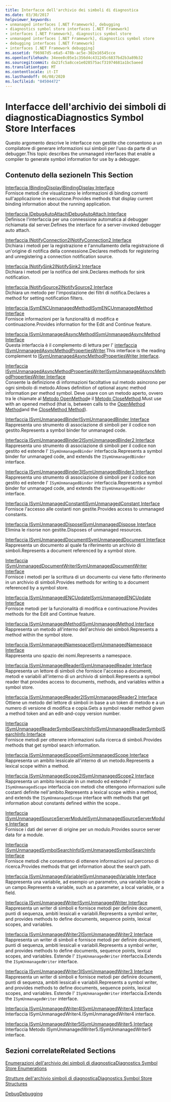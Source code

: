 ```yaml
---
title: Interfacce dell'archivio dei simboli di diagnostica
ms.date: 03/30/2017
helpviewer_keywords:
- unmanaged interfaces [.NET Framework], debugging
- diagnostics symbol store interfaces [.NET Framework]
- interfaces [.NET Framework], diagnostics symbol store
- unmanaged interfaces [.NET Framework], diagnostics symbol store
- debugging interfaces [.NET Framework]
- interfaces [.NET Framework debugging]
ms.assetid: f96987d5-e6a5-478b-ac5e-302e16545cce
ms.openlocfilehash: 34eee8c05e1c356d4c431245c6837bd2b3a89b32
ms.sourcegitcommit: da21fc5a8cce1e028575acf31974681a1bc5aeed
ms.translationtype: MT
ms.contentlocale: it-IT
ms.lasthandoff: 06/08/2020
ms.locfileid: "84504472"
---
```

# <a name="diagnostics-symbol-store-interfaces"></a><span data-ttu-id="d6064-102">Interfacce dell'archivio dei simboli di diagnostica</span><span class="sxs-lookup"><span data-stu-id="d6064-102">Diagnostics Symbol Store Interfaces</span></span>
<span data-ttu-id="d6064-103">Questo argomento descrive le interfacce non gestite che consentono a un compilatore di generare informazioni sui simboli per l'uso da parte di un debugger.</span><span class="sxs-lookup"><span data-stu-id="d6064-103">This topic describes the unmanaged interfaces that enable a compiler to generate symbol information for use by a debugger.</span></span>  
  
## <a name="in-this-section"></a><span data-ttu-id="d6064-104">Contenuto della sezione</span><span class="sxs-lookup"><span data-stu-id="d6064-104">In This Section</span></span>  
 [<span data-ttu-id="d6064-105">Interfaccia IBindingDisplay</span><span class="sxs-lookup"><span data-stu-id="d6064-105">IBindingDisplay Interface</span></span>](ibindingdisplay-interface.md)  
 <span data-ttu-id="d6064-106">Fornisce metodi che visualizzano le informazioni di binding correnti sull'applicazione in esecuzione.</span><span class="sxs-lookup"><span data-stu-id="d6064-106">Provides methods that display current binding information about the running application.</span></span>  
  
 [<span data-ttu-id="d6064-107">Interfaccia IDebugAutoAttach</span><span class="sxs-lookup"><span data-stu-id="d6064-107">IDebugAutoAttach Interface</span></span>](idebugautoattach-interface.md)  
 <span data-ttu-id="d6064-108">Definisce l'interfaccia per una connessione automatica al debugger richiamata dal server.</span><span class="sxs-lookup"><span data-stu-id="d6064-108">Defines the interface for a server-invoked debugger auto attach.</span></span>  
  
 [<span data-ttu-id="d6064-109">Interfaccia INotifyConnection2</span><span class="sxs-lookup"><span data-stu-id="d6064-109">INotifyConnection2 Interface</span></span>](inotifyconnection2-interface.md)  
 <span data-ttu-id="d6064-110">Dichiara i metodi per la registrazione e l'annullamento della registrazione di un'origine di notifica della connessione.</span><span class="sxs-lookup"><span data-stu-id="d6064-110">Declares methods for registering and unregistering a connection notification source.</span></span>  
  
 [<span data-ttu-id="d6064-111">Interfaccia INotifySink2</span><span class="sxs-lookup"><span data-stu-id="d6064-111">INotifySink2 Interface</span></span>](inotifysink2-interface.md)  
 <span data-ttu-id="d6064-112">Dichiara i metodi per la notifica del sink.</span><span class="sxs-lookup"><span data-stu-id="d6064-112">Declares methods for sink notification.</span></span>  
  
 [<span data-ttu-id="d6064-113">Interfaccia INotifySource2</span><span class="sxs-lookup"><span data-stu-id="d6064-113">INotifySource2 Interface</span></span>](inotifysource2-interface.md)  
 <span data-ttu-id="d6064-114">Dichiara un metodo per l'impostazione dei filtri di notifica.</span><span class="sxs-lookup"><span data-stu-id="d6064-114">Declares a method for setting notification filters.</span></span>  
  
 [<span data-ttu-id="d6064-115">Interfaccia ISymENCUnmanagedMethod</span><span class="sxs-lookup"><span data-stu-id="d6064-115">ISymENCUnmanagedMethod Interface</span></span>](isymencunmanagedmethod-interface.md)  
 <span data-ttu-id="d6064-116">Fornisce informazioni per la funzionalità di modifica e continuazione.</span><span class="sxs-lookup"><span data-stu-id="d6064-116">Provides information for the Edit and Continue feature.</span></span>  
  
 [<span data-ttu-id="d6064-117">Interfaccia ISymUnmanagedAsyncMethod</span><span class="sxs-lookup"><span data-stu-id="d6064-117">ISymUnmanagedAsyncMethod Interface</span></span>](isymunmanagedasyncmethod-interface.md)  
 <span data-ttu-id="d6064-118">Questa interfaccia è il complemento di lettura per l' [interfaccia ISymUnmanagedAsyncMethodPropertiesWriter](isymunmanagedasyncmethodpropertieswriter-interface.md).</span><span class="sxs-lookup"><span data-stu-id="d6064-118">This interface is the reading complement to [ISymUnmanagedAsyncMethodPropertiesWriter Interface](isymunmanagedasyncmethodpropertieswriter-interface.md).</span></span>  
  
 [<span data-ttu-id="d6064-119">Interfaccia ISymUnmanagedAsyncMethodPropertiesWriter</span><span class="sxs-lookup"><span data-stu-id="d6064-119">ISymUnmanagedAsyncMethodPropertiesWriter Interface</span></span>](isymunmanagedasyncmethodpropertieswriter-interface.md)  
 <span data-ttu-id="d6064-120">Consente la definizione di informazioni facoltative sul metodo asincrono per ogni simbolo di metodo.</span><span class="sxs-lookup"><span data-stu-id="d6064-120">Allows definition of optional async method information per method symbol.</span></span> <span data-ttu-id="d6064-121">Deve usare con un metodo aperto, ovvero tra le chiamate al [Metodo OpenMethod](isymunmanagedwriter-openmethod-method.md)e il [Metodo CloseMethod](isymunmanagedwriter-closemethod-method.md).</span><span class="sxs-lookup"><span data-stu-id="d6064-121">Must use with an opened method (that is, between calls to the [OpenMethod Method](isymunmanagedwriter-openmethod-method.md)and the [CloseMethod Method](isymunmanagedwriter-closemethod-method.md)).</span></span>  
  
 [<span data-ttu-id="d6064-122">Interfaccia ISymUnmanagedBinder</span><span class="sxs-lookup"><span data-stu-id="d6064-122">ISymUnmanagedBinder Interface</span></span>](isymunmanagedbinder-interface.md)  
 <span data-ttu-id="d6064-123">Rappresenta uno strumento di associazione di simboli per il codice non gestito.</span><span class="sxs-lookup"><span data-stu-id="d6064-123">Represents a symbol binder for unmanaged code.</span></span>  
  
 [<span data-ttu-id="d6064-124">Interfaccia ISymUnmanagedBinder2</span><span class="sxs-lookup"><span data-stu-id="d6064-124">ISymUnmanagedBinder2 Interface</span></span>](isymunmanagedbinder2-interface.md)  
 <span data-ttu-id="d6064-125">Rappresenta uno strumento di associazione di simboli per il codice non gestito ed estende l' `ISymUnmanagedBinder` interfaccia.</span><span class="sxs-lookup"><span data-stu-id="d6064-125">Represents a symbol binder for unmanaged code, and extends the `ISymUnmanagedBinder` interface.</span></span>  
  
 [<span data-ttu-id="d6064-126">Interfaccia ISymUnmanagedBinder3</span><span class="sxs-lookup"><span data-stu-id="d6064-126">ISymUnmanagedBinder3 Interface</span></span>](isymunmanagedbinder3-interface.md)  
 <span data-ttu-id="d6064-127">Rappresenta uno strumento di associazione di simboli per il codice non gestito ed estende l' `ISymUnmanagedBinder` interfaccia.</span><span class="sxs-lookup"><span data-stu-id="d6064-127">Represents a symbol binder for unmanaged code, and extends the `ISymUnmanagedBinder` interface.</span></span>  
  
 [<span data-ttu-id="d6064-128">Interfaccia ISymUnmanagedConstant</span><span class="sxs-lookup"><span data-stu-id="d6064-128">ISymUnmanagedConstant Interface</span></span>](isymunmanagedconstant-interface.md)  
 <span data-ttu-id="d6064-129">Fornisce l'accesso alle costanti non gestite.</span><span class="sxs-lookup"><span data-stu-id="d6064-129">Provides access to unmanaged constants.</span></span>  
  
 [<span data-ttu-id="d6064-130">Interfaccia ISymUnmanagedDispose</span><span class="sxs-lookup"><span data-stu-id="d6064-130">ISymUnmanagedDispose Interface</span></span>](isymunmanageddispose-interface.md)  
 <span data-ttu-id="d6064-131">Elimina le risorse non gestite.</span><span class="sxs-lookup"><span data-stu-id="d6064-131">Disposes of unmanaged resources.</span></span>  
  
 [<span data-ttu-id="d6064-132">Interfaccia ISymUnmanagedDocument</span><span class="sxs-lookup"><span data-stu-id="d6064-132">ISymUnmanagedDocument Interface</span></span>](isymunmanageddocument-interface.md)  
 <span data-ttu-id="d6064-133">Rappresenta un documento al quale fa riferimento un archivio di simboli.</span><span class="sxs-lookup"><span data-stu-id="d6064-133">Represents a document referenced by a symbol store.</span></span>  
  
 [<span data-ttu-id="d6064-134">Interfaccia ISymUnmanagedDocumentWriter</span><span class="sxs-lookup"><span data-stu-id="d6064-134">ISymUnmanagedDocumentWriter Interface</span></span>](isymunmanageddocumentwriter-interface.md)  
 <span data-ttu-id="d6064-135">Fornisce i metodi per la scrittura di un documento cui viene fatto riferimento in un archivio di simboli.</span><span class="sxs-lookup"><span data-stu-id="d6064-135">Provides methods for writing to a document referenced by a symbol store.</span></span>  
  
 [<span data-ttu-id="d6064-136">Interfaccia ISymUnmanagedENCUpdate</span><span class="sxs-lookup"><span data-stu-id="d6064-136">ISymUnmanagedENCUpdate Interface</span></span>](isymunmanagedencupdate-interface.md)  
 <span data-ttu-id="d6064-137">Fornisce metodi per la funzionalità di modifica e continuazione.</span><span class="sxs-lookup"><span data-stu-id="d6064-137">Provides methods for the Edit and Continue feature.</span></span>  
  
 [<span data-ttu-id="d6064-138">Interfaccia ISymUnmanagedMethod</span><span class="sxs-lookup"><span data-stu-id="d6064-138">ISymUnmanagedMethod Interface</span></span>](isymunmanagedmethod-interface.md)  
 <span data-ttu-id="d6064-139">Rappresenta un metodo all'interno dell'archivio dei simboli.</span><span class="sxs-lookup"><span data-stu-id="d6064-139">Represents a method within the symbol store.</span></span>  
  
 [<span data-ttu-id="d6064-140">Interfaccia ISymUnmanagedNamespace</span><span class="sxs-lookup"><span data-stu-id="d6064-140">ISymUnmanagedNamespace Interface</span></span>](isymunmanagednamespace-interface.md)  
 <span data-ttu-id="d6064-141">Rappresenta uno spazio dei nomi.</span><span class="sxs-lookup"><span data-stu-id="d6064-141">Represents a namespace.</span></span>  
  
 [<span data-ttu-id="d6064-142">Interfaccia ISymUnmanagedReader</span><span class="sxs-lookup"><span data-stu-id="d6064-142">ISymUnmanagedReader Interface</span></span>](isymunmanagedreader-interface.md)  
 <span data-ttu-id="d6064-143">Rappresenta un lettore di simboli che fornisce l'accesso a documenti, metodi e variabili all'interno di un archivio di simboli.</span><span class="sxs-lookup"><span data-stu-id="d6064-143">Represents a symbol reader that provides access to documents, methods, and variables within a symbol store.</span></span>  
  
 [<span data-ttu-id="d6064-144">Interfaccia ISymUnmanagedReader2</span><span class="sxs-lookup"><span data-stu-id="d6064-144">ISymUnmanagedReader2 Interface</span></span>](isymunmanagedreader2-interface.md)  
 <span data-ttu-id="d6064-145">Ottiene un metodo del lettore di simboli in base a un token di metodo e a un numero di versione di modifica e copia.</span><span class="sxs-lookup"><span data-stu-id="d6064-145">Gets a symbol reader method given a method token and an edit-and-copy version number.</span></span>  
  
 [<span data-ttu-id="d6064-146">Interfaccia ISymUnmanagedReaderSymbolSearchInfo</span><span class="sxs-lookup"><span data-stu-id="d6064-146">ISymUnmanagedReaderSymbolSearchInfo Interface</span></span>](isymunmanagedreadersymbolsearchinfo-interface.md)  
 <span data-ttu-id="d6064-147">Fornisce metodi per ottenere informazioni sulla ricerca di simboli.</span><span class="sxs-lookup"><span data-stu-id="d6064-147">Provides methods that get symbol search information.</span></span>  
  
 [<span data-ttu-id="d6064-148">Interfaccia ISymUnmanagedScope</span><span class="sxs-lookup"><span data-stu-id="d6064-148">ISymUnmanagedScope Interface</span></span>](isymunmanagedscope-interface.md)  
 <span data-ttu-id="d6064-149">Rappresenta un ambito lessicale all'interno di un metodo.</span><span class="sxs-lookup"><span data-stu-id="d6064-149">Represents a lexical scope within a method.</span></span>  
  
 [<span data-ttu-id="d6064-150">Interfaccia ISymUnmanagedScope2</span><span class="sxs-lookup"><span data-stu-id="d6064-150">ISymUnmanagedScope2 Interface</span></span>](isymunmanagedscope2-interface.md)  
 <span data-ttu-id="d6064-151">Rappresenta un ambito lessicale in un metodo ed estende l' `ISymUnmanagedScope` interfaccia con metodi che ottengono informazioni sulle costanti definite nell'ambito.</span><span class="sxs-lookup"><span data-stu-id="d6064-151">Represents a lexical scope within a method, and extends the `ISymUnmanagedScope` interface with methods that get information about constants defined within the scope..</span></span>  
  
 [<span data-ttu-id="d6064-152">Interfaccia ISymUnmanagedSourceServerModule</span><span class="sxs-lookup"><span data-stu-id="d6064-152">ISymUnmanagedSourceServerModule Interface</span></span>](isymunmanagedsourceservermodule-interface.md)  
 <span data-ttu-id="d6064-153">Fornisce i dati del server di origine per un modulo.</span><span class="sxs-lookup"><span data-stu-id="d6064-153">Provides source server data for a module.</span></span>  
  
 [<span data-ttu-id="d6064-154">Interfaccia ISymUnmanagedSymbolSearchInfo</span><span class="sxs-lookup"><span data-stu-id="d6064-154">ISymUnmanagedSymbolSearchInfo Interface</span></span>](isymunmanagedsymbolsearchinfo-interface.md)  
 <span data-ttu-id="d6064-155">Fornisce metodi che consentono di ottenere informazioni sul percorso di ricerca.</span><span class="sxs-lookup"><span data-stu-id="d6064-155">Provides methods that get information about the search path.</span></span>  
  
 [<span data-ttu-id="d6064-156">Interfaccia ISymUnmanagedVariable</span><span class="sxs-lookup"><span data-stu-id="d6064-156">ISymUnmanagedVariable Interface</span></span>](isymunmanagedvariable-interface.md)  
 <span data-ttu-id="d6064-157">Rappresenta una variabile, ad esempio un parametro, una variabile locale o un campo.</span><span class="sxs-lookup"><span data-stu-id="d6064-157">Represents a variable, such as a parameter, a local variable, or a field.</span></span>  
  
 [<span data-ttu-id="d6064-158">Interfaccia ISymUnmanagedWriter</span><span class="sxs-lookup"><span data-stu-id="d6064-158">ISymUnmanagedWriter Interface</span></span>](isymunmanagedwriter-interface.md)  
 <span data-ttu-id="d6064-159">Rappresenta un writer di simboli e fornisce metodi per definire documenti, punti di sequenza, ambiti lessicali e variabili.</span><span class="sxs-lookup"><span data-stu-id="d6064-159">Represents a symbol writer, and provides methods to define documents, sequence points, lexical scopes, and variables.</span></span>  
  
 [<span data-ttu-id="d6064-160">Interfaccia ISymUnmanagedWriter2</span><span class="sxs-lookup"><span data-stu-id="d6064-160">ISymUnmanagedWriter2 Interface</span></span>](isymunmanagedwriter2-interface.md)  
 <span data-ttu-id="d6064-161">Rappresenta un writer di simboli e fornisce metodi per definire documenti, punti di sequenza, ambiti lessicali e variabili.</span><span class="sxs-lookup"><span data-stu-id="d6064-161">Represents a symbol writer, and provides methods to define documents, sequence points, lexical scopes, and variables.</span></span> <span data-ttu-id="d6064-162">Estende l' `ISymUnmanagedWriter` interfaccia.</span><span class="sxs-lookup"><span data-stu-id="d6064-162">Extends the `ISymUnmanagedWriter` interface.</span></span>  
  
 [<span data-ttu-id="d6064-163">Interfaccia ISymUnmanagedWriter3</span><span class="sxs-lookup"><span data-stu-id="d6064-163">ISymUnmanagedWriter3 Interface</span></span>](isymunmanagedwriter3-interface.md)  
 <span data-ttu-id="d6064-164">Rappresenta un writer di simboli e fornisce metodi per definire documenti, punti di sequenza, ambiti lessicali e variabili.</span><span class="sxs-lookup"><span data-stu-id="d6064-164">Represents a symbol writer, and provides methods to define documents, sequence points, lexical scopes, and variables.</span></span> <span data-ttu-id="d6064-165">Estende l' `ISymUnmanagedWriter` interfaccia.</span><span class="sxs-lookup"><span data-stu-id="d6064-165">Extends the `ISymUnmanagedWriter` interface.</span></span>  
  
 [<span data-ttu-id="d6064-166">Interfaccia ISymUnmanagedWriter4</span><span class="sxs-lookup"><span data-stu-id="d6064-166">ISymUnmanagedWriter4 Interface</span></span>](isymunmanagedwriter4-interface.md)  
 <span data-ttu-id="d6064-167">Interfaccia ISymUnmanagedWriter4.</span><span class="sxs-lookup"><span data-stu-id="d6064-167">ISymUnmanagedWriter4 interface.</span></span>  
  
 [<span data-ttu-id="d6064-168">Interfaccia ISymUnmanagedWriter5</span><span class="sxs-lookup"><span data-stu-id="d6064-168">ISymUnmanagedWriter5 Interface</span></span>](isymunmanagedwriter5-interface.md)  
 <span data-ttu-id="d6064-169">Interfaccia Metodo ISymUnmanagedWriter5.</span><span class="sxs-lookup"><span data-stu-id="d6064-169">ISymUnmanagedWriter5 interface.</span></span>  
  
## <a name="related-sections"></a><span data-ttu-id="d6064-170">Sezioni correlate</span><span class="sxs-lookup"><span data-stu-id="d6064-170">Related Sections</span></span>  
 [<span data-ttu-id="d6064-171">Enumerazioni dell'archivio dei simboli di diagnostica</span><span class="sxs-lookup"><span data-stu-id="d6064-171">Diagnostics Symbol Store Enumerations</span></span>](diagnostics-symbol-store-enumerations.md)  
  
 [<span data-ttu-id="d6064-172">Strutture dell'archivio simboli di diagnostica</span><span class="sxs-lookup"><span data-stu-id="d6064-172">Diagnostics Symbol Store Structures</span></span>](diagnostics-symbol-store-structures.md)  
  
 [<span data-ttu-id="d6064-173">Debug</span><span class="sxs-lookup"><span data-stu-id="d6064-173">Debugging</span></span>](../debugging/index.md)

